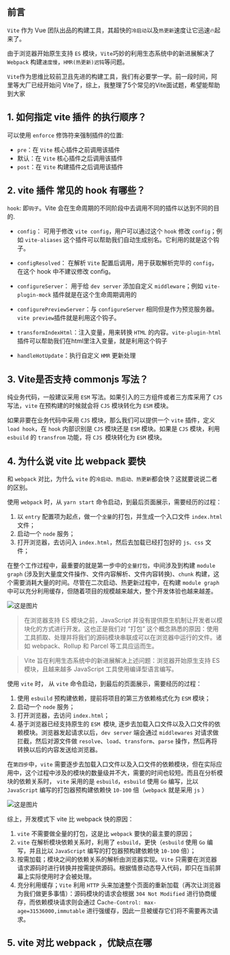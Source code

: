 ## 前言

`Vite` 作为 Vue 团队出品的构建工具，其超快的`冷启动`以及`热更新`速度让它迅速🔥起来了。  

由于浏览器开始原生支持 `ES` 模块，`Vite`巧妙的利用生态系统中的新进展解决了 `Webpack` 构建`速度慢`，`HMR(热更新)迟钝`等问题。  

`Vite`作为思维比较前卫且先进的构建工具，我们有必要学一学。前一段时间，阿里等大厂已经开始问 Vite了，综上，我整理了5个常见的Vite面试题，希望能帮助到大家  

## 1. 如何指定 vite 插件 的执行顺序？

可以使用 `enforce` 修饰符来强制插件的位置:

- `pre`：在 `Vite` 核心插件之前调用该插件
- 默认：在 `Vite` 核心插件之后调用该插件
- `post`：在 `Vite` 构建插件之后调用该插件

## 2. vite 插件 常见的 hook 有哪些？

`hook`: 即`钩子`。Vite 会在生命周期的不同阶段中去调用不同的插件以达到不同的目的.

- `config`： 可用于修改 `vite config`，用户可以通过这个 `hook` 修改 `config`；例如 `vite-aliases` 这个插件可以帮助我们自动生成别名。它利用的就是这个钩子。


- `configResolved`： 在解析 `Vite` 配置后调用，用于获取解析完毕的 `config`，在这个 hook 中不建议修改 config。


- `configureServer`： 用于给 `dev server` 添加自定义 `middleware`；例如 `vite-plugin-mock` 插件就是在这个生命周期调用的


- `configurePreviewServer`：与 `configureServer` 相同但是作为预览服务器。`vite preview`插件就是利用这个钩子。


- `transformIndexHtml`：注入变量，用来转换 `HTML` 的内容。`vite-plugin-html` 插件可以帮助我们在html里注入变量，就是利用这个钩子


- `handleHotUpdate`：执行自定义 `HMR` 更新处理

## 3. Vite是否支持 commonjs 写法？

纯业务代码，一般建议采用 `ESM` 写法。如果引入的三方组件或者三方库采用了 `CJS` 写法，`vite` 在预构建的时候就会将 `CJS` 模块转化为 `ESM` 模块。  

如果非要在业务代码中采用 `CJS` 模块，那么我们可以提供一个 `vite` 插件，定义 `load hook`，在 `hook` 内部识别是 `CJS` 模块还是 `ESM` 模块。如果是 `CJS` 模块，利用 `esbuild` 的 `transfrom` 功能，将 `CJS `模块转化为 `ESM` 模块。

## 4. 为什么说 vite 比 webpack 要快

和 `webpack` 对比，为什么 `vite` 的`冷启动、热启动、热更新`都会快？这就要说说二者的区别。

使用 `webpack` 时，从 `yarn start` 命令启动，到最后页面展示，需要经历的过程：

1. 以 `entry` 配置项为起点，做一个`全量`的打包，并生成一个入口文件 `index.html` 文件；
2. 启动一个 `node` 服务；
3. 打开浏览器，去访问入 `index.html`，然后去加载已经打包好的 `js、css` 文件；

在整个工作过程中，最重要的就是第一步中的`全量打包`，中间涉及到构建 `module graph` (涉及到大量度文件操作、文件内容解析、文件内容转换)、`chunk` 构建，这个需要消耗大量的时间。尽管在二次启动、热更新过程中，在构建 `module graph` 中可以充分利用缓存，但随着项目的规模越来越大，整个开发体验也越来越差。

![这是图片](./assets/img/1.webp "Magic Gardens")
>在浏览器支持 ES 模块之前，JavaScript 并没有提供原生机制让开发者以模块化的方式进行开发。这也正是我们对 “打包” 这个概念熟悉的原因：使用工具抓取、处理并将我们的源码模块串联成可以在浏览器中运行的文件。诸如 webpack、Rollup 和 Parcel 等工具应运而生。  

>Vite 旨在利用生态系统中的新进展解决上述问题：浏览器开始原生支持 ES 模块，且越来越多 JavaScript 工具使用编译型语言编写。

使用 `vite` 时， 从 `vite` 命令启动，到最后的页面展示，需要经历的过程：

1. 使用 `esbuild` 预构建依赖，提前将项目的第三方依赖格式化为 `ESM` 模块；
2. 启动一个 `node` 服务；
3. 打开浏览器，去访问 `index.html`；
4. 基于浏览器已经支持原生的 `ESM `模块, 逐步去加载入口文件以及入口文件的依赖模块。浏览器发起请求以后，`dev server` 端会通过 `middlewares` 对请求做拦截，然后对源文件做 `resolve`、`load`、`transform`、`parse` 操作，然后再将转换以后的内容发送给浏览器。

在`第四步`中，`vite` 需要逐步去加载入口文件以及入口文件的依赖模块，但在实际应用中，这个过程中涉及的模块的数量级并不大，需要的时间也较短。而且在分析模块的依赖关系时， `vite` 采用的是 `esbuild`，`esbuild` 使用 `Go` 编写，比以 `JavaScript` 编写的打包器预构建依赖快 `10-100` 倍（`webpack` 就是采用 `js` ）

![这是图片](./assets/img/2.webp "Magic Gardens")

综上，开发模式下 vite 比 webpack 快的原因：

1. `vite` 不需要做全量的打包，这是比 `webpack` 要快的最主要的原因；
2. `vite` 在解析模块依赖关系时，利用了 `esbuild`，更快（`esbuild` 使用 `Go` 编写，并且比以 `JavaScript` 编写的打包器预构建依赖快 `10-100` 倍）；
3. 按需加载；模块之间的依赖关系的解析由浏览器实现。`Vite` 只需要在浏览器请求源码时进行转换并按需提供源码。根据情景动态导入代码，即只在当前屏幕上实际使用时才会被处理。
4. 充分利用缓存；`Vite` 利用 `HTTP` 头来加速整个页面的重新加载（再次让浏览器为我们做更多事情）：源码模块的请求会根据 `304 Not Modified` 进行协商缓存，而依赖模块请求则会通过 C`ache-Control: max-age=31536000,immutable` 进行强缓存，因此一旦被缓存它们将不需要再次请求。

## 5. vite 对比 webpack ，优缺点在哪


